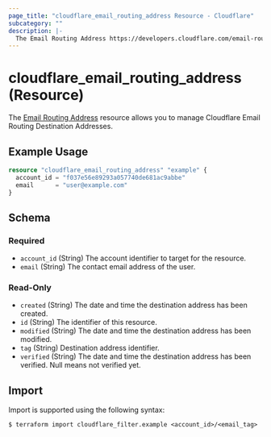 ```yaml
---
page_title: "cloudflare_email_routing_address Resource - Cloudflare"
subcategory: ""
description: |-
  The Email Routing Address https://developers.cloudflare.com/email-routing/setup/email-routing-addresses/#destination-addresses resource allows you to manage Cloudflare Email Routing Destination Addresses.
---
```


# cloudflare_email_routing_address (Resource)

The [Email Routing Address](https://developers.cloudflare.com/email-routing/setup/email-routing-addresses/#destination-addresses) resource allows you to manage Cloudflare Email Routing Destination Addresses.

## Example Usage

```terraform
resource "cloudflare_email_routing_address" "example" {
  account_id = "f037e56e89293a057740de681ac9abbe"
  email      = "user@example.com"
}
```
<!-- schema generated by tfplugindocs -->
## Schema

### Required

- `account_id` (String) The account identifier to target for the resource.
- `email` (String) The contact email address of the user.

### Read-Only

- `created` (String) The date and time the destination address has been created.
- `id` (String) The identifier of this resource.
- `modified` (String) The date and time the destination address has been modified.
- `tag` (String) Destination address identifier.
- `verified` (String) The date and time the destination address has been verified. Null means not verified yet.

## Import

Import is supported using the following syntax:

```shell
$ terraform import cloudflare_filter.example <account_id>/<email_tag>
```
